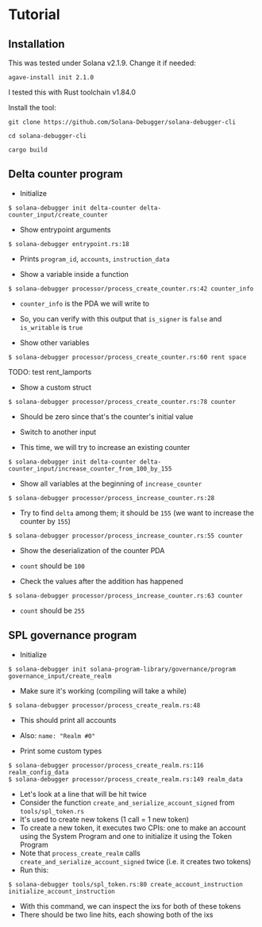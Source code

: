 # Tutorial

## Installation

This was tested under Solana v2.1.9. Change it if needed:
```
agave-install init 2.1.0
```

I tested this with Rust toolchain v1.84.0

Install the tool:
```
git clone https://github.com/Solana-Debugger/solana-debugger-cli
```
```
cd solana-debugger-cli
```
```
cargo build
```

## Delta counter program

* Initialize
```
$ solana-debugger init delta-counter delta-counter_input/create_counter
```

* Show entrypoint arguments
```
$ solana-debugger entrypoint.rs:18
```
* Prints `program_id`, `accounts`, `instruction_data`

* Show a variable inside a function
```
$ solana-debugger processor/process_create_counter.rs:42 counter_info
```
* `counter_info` is the PDA we will write to
* So, you can verify with this output that `is_signer` is `false` and `is_writable` is `true`

* Show other variables
```
$ solana-debugger processor/process_create_counter.rs:60 rent space
```
TODO: test rent_lamports

* Show a custom struct
```
$ solana-debugger processor/process_create_counter.rs:78 counter
```
* Should be zero since that's the counter's initial value

* Switch to another input
* This time, we will try to increase an existing counter
```
$ solana-debugger init delta-counter delta-counter_input/increase_counter_from_100_by_155
```

* Show all variables at the beginning of `increase_counter`
```
$ solana-debugger processor/process_increase_counter.rs:28
```
* Try to find `delta` among them; it should be `155` (we want to increase the counter by `155`)
```
$ solana-debugger processor/process_increase_counter.rs:55 counter
```
* Show the deserialization of the counter PDA
* `count` should be `100`

* Check the values after the addition has happened
```
$ solana-debugger processor/process_increase_counter.rs:63 counter
```
* `count` should be `255`

## SPL governance program

* Initialize
```
$ solana-debugger init solana-program-library/governance/program governance_input/create_realm
```

* Make sure it's working (compiling will take a while)
```
$ solana-debugger processor/process_create_realm.rs:48
```
* This should print all accounts
* Also: `name: "Realm #0"`

* Print some custom types
```
$ solana-debugger processor/process_create_realm.rs:116 realm_config_data
$ solana-debugger processor/process_create_realm.rs:149 realm_data
```

* Let's look at a line that will be hit twice
* Consider the function `create_and_serialize_account_signed` from `tools/spl_token.rs`
* It's used to create new tokens (1 call = 1 new token)
* To create a new token, it executes two CPIs: one to make an account using the System Program and one to initialize it using the Token Program
* Note that `process_create_realm` calls `create_and_serialize_account_signed` twice (i.e. it creates two tokens)
* Run this:
```
$ solana-debugger tools/spl_token.rs:80 create_account_instruction initialize_account_instruction
```
* With this command, we can inspect the ixs for both of these tokens
* There should be two line hits, each showing both of the ixs
